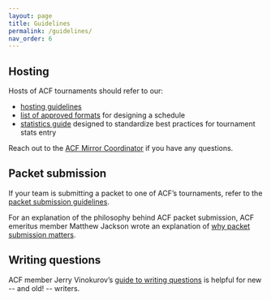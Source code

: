 ```yaml
---
layout: page
title: Guidelines
permalink: /guidelines/
nav_order: 6
---
```


## Hosting
Hosts of ACF tournaments should refer to our:

- [hosting guidelines](/hosting-guidelines)
- [list of approved formats](/formats) for designing a schedule
- [statistics guide](/stats-guide) designed to standardize best practices for tournament stats entry

Reach out to the [ACF Mirror Coordinator](mailto:hosting@acf-quizbowl.com) if you have any questions.

## Packet submission
If your team is submitting a packet to one of ACF’s tournaments, refer to the [packet submission guidelines](/packet-submission-guidelines/).

For an explanation of the philosophy behind ACF packet submission, ACF emeritus member Matthew Jackson wrote an explanation of [why packet submission matters](/why-packet-submission).

## Writing questions
ACF member Jerry Vinokurov’s [guide to writing questions](/jerry-guide/) is helpful for new -- and old! -- writers.
